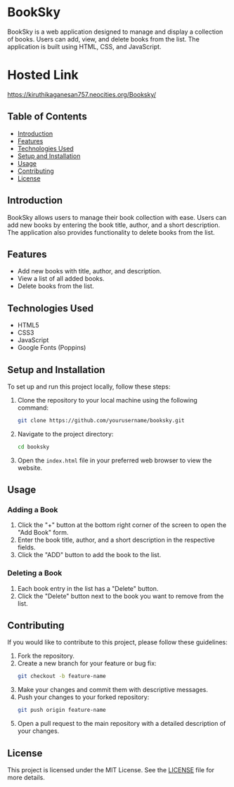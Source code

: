 # BookSky

BookSky is a web application designed to manage and display a collection of books. Users can add, view, and delete books from the list. The application is built using HTML, CSS, and JavaScript.

# Hosted Link
https://kiruthikaganesan757.neocities.org/Booksky/

## Table of Contents

- [Introduction](#introduction)
- [Features](#features)
- [Technologies Used](#technologies-used)
- [Setup and Installation](#setup-and-installation)
- [Usage](#usage)
- [Contributing](#contributing)
- [License](#license)

## Introduction

BookSky allows users to manage their book collection with ease. Users can add new books by entering the book title, author, and a short description. The application also provides functionality to delete books from the list.

## Features

- Add new books with title, author, and description.
- View a list of all added books.
- Delete books from the list.

## Technologies Used

- HTML5
- CSS3
- JavaScript
- Google Fonts (Poppins)

## Setup and Installation

To set up and run this project locally, follow these steps:

1. Clone the repository to your local machine using the following command:
    ```sh
    git clone https://github.com/yourusername/booksky.git
    ```

2. Navigate to the project directory:
    ```sh
    cd booksky
    ```

3. Open the `index.html` file in your preferred web browser to view the website.

## Usage

### Adding a Book

1. Click the "+" button at the bottom right corner of the screen to open the "Add Book" form.
2. Enter the book title, author, and a short description in the respective fields.
3. Click the "ADD" button to add the book to the list.

### Deleting a Book

1. Each book entry in the list has a "Delete" button.
2. Click the "Delete" button next to the book you want to remove from the list.

## Contributing

If you would like to contribute to this project, please follow these guidelines:

1. Fork the repository.
2. Create a new branch for your feature or bug fix:
    ```sh
    git checkout -b feature-name
    ```
3. Make your changes and commit them with descriptive messages.
4. Push your changes to your forked repository:
    ```sh
    git push origin feature-name
    ```
5. Open a pull request to the main repository with a detailed description of your changes.

## License

This project is licensed under the MIT License. See the [LICENSE](LICENSE) file for more details.
